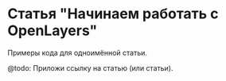# Статья "Начинаем работать с OpenLayers"

Примеры кода для одноимённой статьи.

@todo: Приложи ссылку на статью (или статьи).
